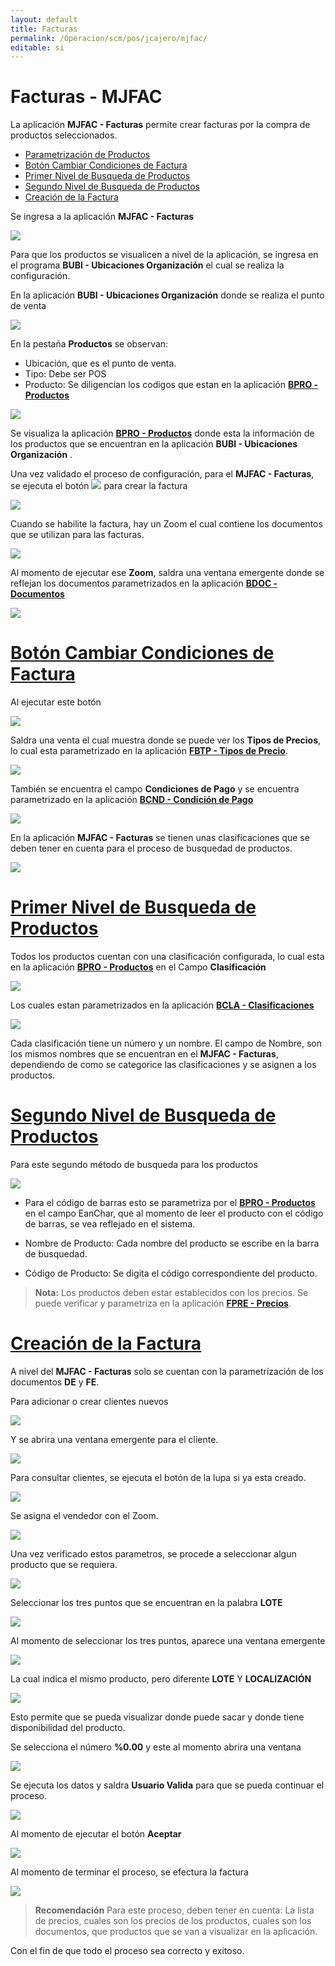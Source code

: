 ```yaml
---
layout: default
title: Facturas
permalink: /Operacion/scm/pos/jcajero/mjfac/
editable: si
---
```


# Facturas - MJFAC

La aplicación **MJFAC - Facturas** permite crear facturas por la compra de productos seleccionados. 

* [Parametrización de Productos](#parametrización-de-productos)
* [Botón Cambiar Condiciones de Factura](#botón-cambiar-condiciones-de-factura)
* [Primer Nivel de Busqueda de Productos](#primer-nivel-de-busquedad-de-productos)
* [Segundo Nivel de Busqueda de Productos](#segundo-nivel-de-busquedad-de-productos)
* [Creación de la Factura](#creación-de-la-factura)

Se ingresa a la aplicación **MJFAC - Facturas**

![](mjfac1.png)

Para que los productos se visualicen a nivel de la aplicación, se ingresa en el programa **BUBI - Ubicaciones Organización** el cual se realiza la configuración.

En la aplicación **BUBI - Ubicaciones Organización** donde se realiza el punto de venta

![](mjfac2.png)

En la pestaña **Productos** se observan:

- Ubicación, que es el punto de venta. 
- Tipo: Debe ser POS
- Producto: Se diligencian los codigos que estan en la aplicación [**BPRO - Productos**](https://docs.oasiscom.com/Operacion/common/bprodu/bpro) 

![](mjfac3.png)

Se visualiza la aplicación [**BPRO - Productos**](https://docs.oasiscom.com/Operacion/common/bprodu/bpro) donde esta la información de los productos que se encuentran en la aplicación **BUBI - Ubicaciones Organización** .

Una vez validado el proceso de configuración, para el **MJFAC - Facturas**,  se ejecuta el botón ![](mjfac6.png) para crear la factura  

![](mjfac5.png)

Cuando se habilite la factura, hay un Zoom el cual contiene los documentos que se utilizan para las facturas.

![](mjfac7.png)

Al momento de ejecutar ese **Zoom**, saldra una ventana emergente donde se reflejan los documentos parametrizados en la aplicación [**BDOC - Documentos**](https://docs.oasiscom.com/Operacion/common/bsistema/bdoc)

![](mjfac8.png)

# [Botón Cambiar Condiciones de Factura](#botón-cambiar-condiciones-de-factura)

Al ejecutar este botón

![](mjfac9.png)

Saldra una venta el cual muestra donde se puede ver los **Tipos de Precios**, lo cual esta parametrizado en la aplicación [**FBTP - Tipos de Precio**]( https://docs.oasiscom.com/Operacion/scm/facturacion/fbasica/fbtp).

![](mjfac10.png)

También se encuentra el campo **Condiciones de Pago** y se encuentra parametrizado en la aplicación [**BCND - Condición de Pago**](https://docs.oasiscom.com/Operacion/common/bcomer/bcnd) 

![](mjfac11.png)

En la aplicación **MJFAC - Facturas** se tienen unas clasificaciones que se deben tener en cuenta para el proceso de busquedad de productos.

![](mjfac12.png)

# [Primer Nivel de Busqueda de Productos ](#primer-nivel-de-busquedad-de-productos)

Todos los productos cuentan con una clasificación configurada, lo cual esta en la aplicación [**BPRO - Productos**](https://docs.oasiscom.com/Operacion/common/bprodu/bpro) en el Campo **Clasificación** 

![](mjfac13.png)

Los cuales estan parametrizados en la aplicación [**BCLA - Clasificaciones**](https://docs.oasiscom.com/Operacion/common/bprodu/bcla)  

![](mjfac14.png)

Cada clasificación tiene un número y un nombre. El campo de Nombre, son los mismos nombres que se encuentran en el **MJFAC - Facturas**, dependiendo de como se categorice las clasificaciones y se asignen a los productos. 

# [Segundo Nivel de Busqueda de Productos](#segundo-nivel-de-busquedad-de-productos)

Para este segundo método de busqueda para los productos

![](mjfac15.png)

- Para el código de barras esto se parametriza por el [**BPRO - Productos**](https://docs.oasiscom.com/Operacion/common/bprodu/bpro) en el campo EanChar, que al momento de leer el producto con el código de barras, se vea reflejado en el sistema. 

- Nombre de Producto: Cada nombre del producto se escribe en la barra de busquedad.
- Código de Producto: Se digita el código correspondiente del producto.

>**Nota:** Los productos deben estar establecidos con los precios. Se puede verificar y parametriza en la aplicación [**FPRE - Precios**](https://docs.oasiscom.com/Operacion/scm/facturacion/fprecio/fpre).

# [Creación de la Factura](#creación-de-la-factura)

A nivel del **MJFAC - Facturas** solo se cuentan con la parametrización de los documentos **DE** y **FE**.

Para adicionar o crear clientes nuevos

![](mjfac17.png)
 
 Y se abrira una ventana emergente para el cliente.

 ![](mjfac18.png)

Para consultar clientes, se ejecuta el botón de la lupa si ya esta creado.

![](mjfac16.png)

Se asigna el vendedor con el Zoom.

![](mjfac21.png)

Una vez verificado estos parametros, se procede a seleccionar algun producto que se requiera. 

![](mjfac22.png)

Seleccionar los tres puntos que se encuentran en la palabra **LOTE** 

![](mjfac23.png)

Al momento de seleccionar los tres puntos, aparece una ventana emergente

![](mjfac24.png)

La cual indica el mismo producto, pero diferente **LOTE** Y **LOCALIZACIÓN**

![](mjfaclote.png)

Esto permite que se pueda visualizar donde puede sacar y donde tiene disponibilidad del producto.

Se selecciona el número **%0.00** y este al momento abrira una ventana 

![](mjfac25.png)

Se ejecuta los datos y saldra **Usuario Valida** para que se pueda continuar el proceso. 

![](mjfac26.png) 

Al momento de ejecutar el botón **Aceptar** 

![](mjfac27.png)

Al momento de terminar el proceso, se efectura la factura 

![](mjfac28.png)

>**Recomendación** Para este proceso, deben tener en cuenta: La lista de precios, cuales son los precios de los productos, cuales son los documentos, que productos que se van a visualizar en la aplicación.

Con el fin de que todo el proceso sea correcto y exitoso. 















